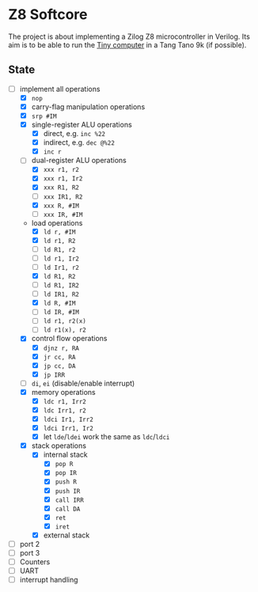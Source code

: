 # Z8 Softcore

The project is about implementing a Zilog Z8 microcontroller in Verilog.
Its aim is to be able to run the [Tiny computer](https://hc-ddr.hucki.net/wiki/doku.php/tiny) in a Tang Tano 9k (if possible).

## State

- [ ] implement all operations
  - [x] `nop`
  - [x] carry-flag manipulation operations
  - [x] `srp #IM`
  - [x] single-register ALU operations
    - [x] direct, e.g. `inc %22`
    - [x] indirect, e.g. `dec @%22`
    - [x] `inc r`
  - [ ] dual-register ALU operations
    - [x] `xxx r1, r2`
    - [x] `xxx r1, Ir2`
    - [x] `xxx R1, R2`
    - [ ] `xxx IR1, R2`
    - [x] `xxx R, #IM`
    - [ ] `xxx IR, #IM`
  - load operations
    - [x] `ld r, #IM`
    - [x] `ld r1, R2`
    - [ ] `ld R1, r2`
    - [ ] `ld r1, Ir2`
    - [ ] `ld Ir1, r2`
    - [x] `ld R1, R2`
    - [ ] `ld R1, IR2`
    - [ ] `ld IR1, R2`
    - [x] `ld R, #IM`
    - [ ] `ld IR, #IM`
    - [ ] `ld r1, r2(x)`
    - [ ] `ld r1(x), r2`
  - [x] control flow operations
    - [x] `djnz r, RA`
    - [x] `jr cc, RA`
    - [x] `jp cc, DA`
    - [x] `jp IRR`
  - [ ] `di`, `ei` (disable/enable interrupt)
  - [x] memory operations
    - [x] `ldc r1, Irr2`
    - [x] `ldc Irr1, r2`
    - [x] `ldci Ir1, Irr2`
    - [x] `ldci Irr1, Ir2`
    - [x] let `lde`/`ldei` work the same as `ldc`/`ldci`
  - [x] stack operations
    - [x] internal stack
      - [x] `pop R`
      - [x] `pop IR`
      - [x] `push R`
      - [x] `push IR`
      - [x] `call IRR`
      - [x] `call DA`
      - [x] `ret`
      - [x] `iret`
    - [x] external stack
- [ ] port 2
- [ ] port 3
- [ ] Counters
- [ ] UART
- [ ] interrupt handling

